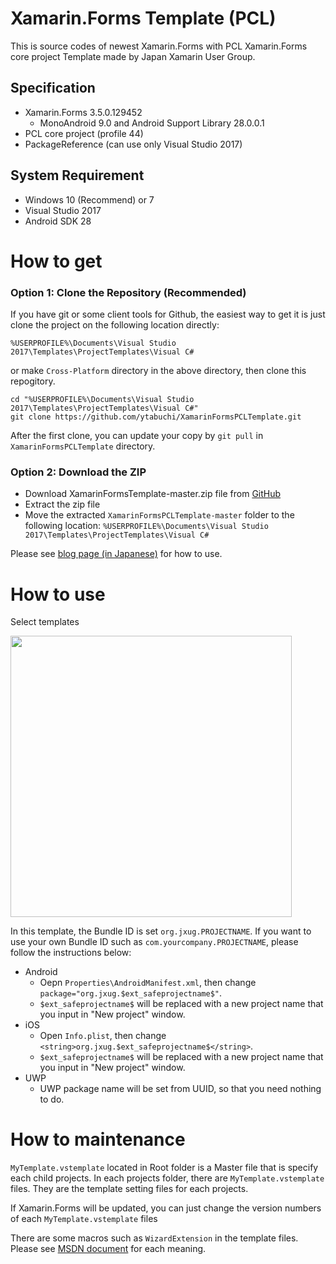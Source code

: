 # Xamarin.Forms Template (PCL)

This is source codes of newest Xamarin.Forms with PCL Xamarin.Forms core project Template made by Japan Xamarin User Group.

## Specification

- Xamarin.Forms 3.5.0.129452
    - MonoAndroid 9.0 and Android Support Library 28.0.0.1
- PCL core project (profile 44)
- PackageReference (can use only Visual Studio 2017)

## System Requirement

- Windows 10 (Recommend) or 7
- Visual Studio 2017
- Android SDK 28

# How to get

### Option 1: Clone the Repository (Recommended)

If you have git or some client tools for Github, the easiest way to get it is just clone the project on the following location directly:

`%USERPROFILE%\Documents\Visual Studio 2017\Templates\ProjectTemplates\Visual C#`

or make `Cross-Platform` directory in the above directory, then clone this repogitory.

```
cd "%USERPROFILE%\Documents\Visual Studio 2017\Templates\ProjectTemplates\Visual C#"
git clone https://github.com/ytabuchi/XamarinFormsPCLTemplate.git
```

After the first clone, you can update your copy by `git pull` in `XamarinFormsPCLTemplate` directory.

### Option 2: Download the ZIP

- Download XamarinFormsTemplate-master.zip file from [GitHub](https://github.com/ytabuchi/XamarinFormsPCLTemplate/archive/master.zip)
- Extract the zip file
- Move the extracted `XamarinFormsPCLTemplate-master` folder to the following location:
`%USERPROFILE%\Documents\Visual Studio 2017\Templates\ProjectTemplates\Visual C#`

Please see [blog page (in Japanese)](http://ytabuchi.hatenablog.com/entry/vs-xf-template) for how to use.

# How to use

Select templates

<img src="./NewProject.png" width="450" />

In this template, the Bundle ID is set `org.jxug.PROJECTNAME`. If you want to use your own Bundle ID such as `com.yourcompany.PROJECTNAME`, please follow the instructions below:

- Android
    - Oepn `Properties\AndroidManifest.xml`, then change `package="org.jxug.$ext_safeprojectname$"`.
    - `$ext_safeprojectname$` will be replaced with a new project name that you input in "New project" window.
- iOS
    - Open `Info.plist`, then change `<string>org.jxug.$ext_safeprojectname$</string>`.
    - `$ext_safeprojectname$` will be replaced with a new project name that you input in "New project" window.
- UWP
    - UWP package name will be set from UUID, so that you need nothing to do.

# How to maintenance

`MyTemplate.vstemplate` located in Root folder is a Master file that is specify each child projects.
In each projects folder, there are `MyTemplate.vstemplate` files. They are the template setting files for each projects.

If Xamarin.Forms will be updated, you can just change the version numbers of each `MyTemplate.vstemplate` files

There are some macros such as `WizardExtension` in the template files. Please see [MSDN document](https://docs.microsoft.com/en-us/visualstudio/extensibility/visual-studio-template-schema-reference) for each meaning.
